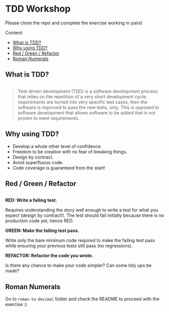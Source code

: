 # TDD Workshop

Please clone the repo and complete the exercise working in pairs!

Content:
*   [What is TDD?](#what-is-tdd)
*   [Why using TDD?](#why-using-tdd)
*   [Red / Green / Refactor](#red-green-refactor)
*   [Roman Numerals](#roman-numerals)


## What is TDD?

<img src="https://cdn-images-1.medium.com/max/2400/1*W93Ke-ezhfWJ6cTbmCdaPQ.jpeg" alt="" />

> Test-driven development (TDD) is a software development process that relies on the repetition of a very short development cycle: requirements are turned into very specific test cases, then the software is improved to pass the new tests, only. This is opposed to software development that allows software to be added that is not proven to meet requirements.


## Why using TDD?

* Develop a whole other level of confidence.
* Freedom to be creative with no fear of breaking things.
* Design by contract.
* Avoid superfluous code.
* Code coverage is guaranteed from the start!


## Red / Green / Refactor 

<img src="https://marcabraham.files.wordpress.com/2012/04/06_red_green_refactor.jpg" alt="" />

**RED: Write a failing test.**

Requires understanding the story well enough to write a test for what you expect (design by contract!). The test should fail initially because there is no production code yet, hence RED.


**GREEN: Make the failing test pass.**

Write only the bare minimum code required to make the failing test pass while ensuring your previous tests still pass (no regressions). 


**REFACTOR: Refactor the code you wrote.**

Is there any chance to make your code simpler? Can some tidy ups be made?

## Roman Numerals

Go to `roman-to-decimal` folder and check the README to proceed with the exercise :)
